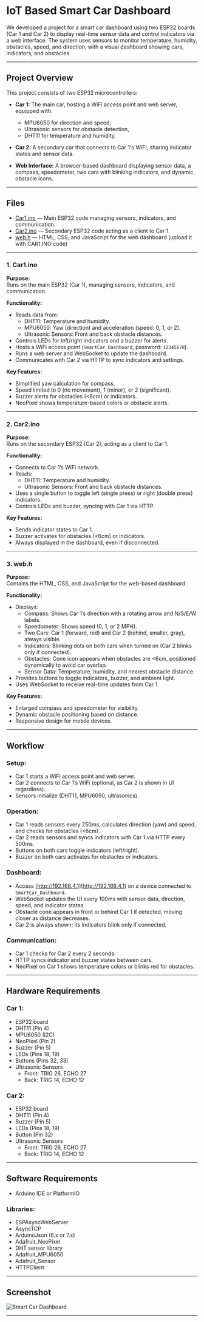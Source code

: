 # IoT Based Smart Car Dashboard

We developed a project for a smart car dashboard using two ESP32 boards (Car 1 and Car 2) to display real-time sensor data and control indicators via a web interface. The system uses sensors to monitor temperature, humidity, obstacles, speed, and direction, with a visual dashboard showing cars, indicators, and obstacles.

---

## Project Overview

This project consists of two ESP32 microcontrollers:

- **Car 1:** The main car, hosting a WiFi access point and web server, equipped with:
  - MPU6050 for direction and speed,
  - Ultrasonic sensors for obstacle detection,
  - DHT11 for temperature and humidity.

- **Car 2:** A secondary car that connects to Car 1's WiFi, sharing indicator states and sensor data.

- **Web Interface:** A browser-based dashboard displaying sensor data, a compass, speedometer, two cars with blinking indicators, and dynamic obstacle icons.

---

## Files
- [Car1.ino](./(finalised)car1.ino) — Main ESP32 code managing sensors, indicators, and communication.
- [Car2.ino](./(finalised)car2.ino) — Secondary ESP32 code acting as a client to Car 1.
- [web.h](./(FINALISED)web.h) — HTML, CSS, and JavaScript for the web dashboard (upload it with CAR1.INO code)

--- 

### 1. Car1.ino

**Purpose:**  
Runs on the main ESP32 (Car 1), managing sensors, indicators, and communication.

**Functionality:**
- Reads data from:
  - DHT11: Temperature and humidity.
  - MPU6050: Yaw (direction) and acceleration (speed: 0, 1, or 2).
  - Ultrasonic Sensors: Front and back obstacle distances.
- Controls LEDs for left/right indicators and a buzzer for alerts.
- Hosts a WiFi access point (`SmartCar_Dashboard`, password: `12345678`).
- Runs a web server and WebSocket to update the dashboard.
- Communicates with Car 2 via HTTP to sync indicators and settings.

**Key Features:**
- Simplified yaw calculation for compass.
- Speed limited to 0 (no movement), 1 (minor), or 2 (significant).
- Buzzer alerts for obstacles (<6cm) or indicators.
- NeoPixel shows temperature-based colors or obstacle alerts.

---

### 2. Car2.ino

**Purpose:**  
Runs on the secondary ESP32 (Car 2), acting as a client to Car 1.

**Functionality:**
- Connects to Car 1’s WiFi network.
- Reads:
  - DHT11: Temperature and humidity.
  - Ultrasonic Sensors: Front and back obstacle distances.
- Uses a single button to toggle left (single press) or right (double press) indicators.
- Controls LEDs and buzzer, syncing with Car 1 via HTTP.

**Key Features:**
- Sends indicator states to Car 1.
- Buzzer activates for obstacles (<6cm) or indicators.
- Always displayed in the dashboard, even if disconnected.

---

### 3. web.h

**Purpose:**  
Contains the HTML, CSS, and JavaScript for the web-based dashboard.

**Functionality:**
- Displays:
  - Compass: Shows Car 1’s direction with a rotating arrow and N/S/E/W labels.
  - Speedometer: Shows speed (0, 1, or 2 MPH).
  - Two Cars: Car 1 (forward, red) and Car 2 (behind, smaller, gray), always visible.
  - Indicators: Blinking dots on both cars when turned on (Car 2 blinks only if connected).
  - Obstacles: Cone icon appears when obstacles are <6cm, positioned dynamically to avoid car overlap.
  - Sensor Data: Temperature, humidity, and nearest obstacle distance.
- Provides buttons to toggle indicators, buzzer, and ambient light.
- Uses WebSocket to receive real-time updates from Car 1.

**Key Features:**
- Enlarged compass and speedometer for visibility.
- Dynamic obstacle positioning based on distance.
- Responsive design for mobile devices.

---

## Workflow

### Setup:
- Car 1 starts a WiFi access point and web server.
- Car 2 connects to Car 1’s WiFi (optional, as Car 2 is shown in UI regardless).
- Sensors initialize (DHT11, MPU6050, ultrasonics).

### Operation:
- Car 1 reads sensors every 250ms, calculates direction (yaw) and speed, and checks for obstacles (<6cm).
- Car 2 reads sensors and syncs indicators with Car 1 via HTTP every 500ms.
- Buttons on both cars toggle indicators (left/right).
- Buzzer on both cars activates for obstacles or indicators.

### Dashboard:
- Access [http://192.168.4.1](http://192.168.4.1) on a device connected to `SmartCar_Dashboard`.
- WebSocket updates the UI every 100ms with sensor data, direction, speed, and indicator states.
- Obstacle cone appears in front or behind Car 1 if detected, moving closer as distance decreases.
- Car 2 is always shown; its indicators blink only if connected.

### Communication:
- Car 1 checks for Car 2 every 2 seconds.
- HTTP syncs indicator and buzzer states between cars.
- NeoPixel on Car 1 shows temperature colors or blinks red for obstacles.

---

## Hardware Requirements

### Car 1:
- ESP32 board
- DHT11 (Pin 4)
- MPU6050 (I2C)
- NeoPixel (Pin 2)
- Buzzer (Pin 5)
- LEDs (Pins 18, 19)
- Buttons (Pins 32, 33)
- Ultrasonic Sensors  
  - Front: TRIG 26, ECHO 27  
  - Back: TRIG 14, ECHO 12

### Car 2:
- ESP32 board
- DHT11 (Pin 4)
- Buzzer (Pin 5)
- LEDs (Pins 18, 19)
- Button (Pin 32)
- Ultrasonic Sensors  
  - Front: TRIG 26, ECHO 27  
  - Back: TRIG 14, ECHO 12

---

## Software Requirements

- Arduino IDE or PlatformIO

### Libraries:
- ESPAsyncWebServer
- AsyncTCP
- ArduinoJson (6.x or 7.x)
- Adafruit_NeoPixel
- DHT sensor library
- Adafruit_MPU6050
- Adafruit_Sensor
- HTTPClient

---

## Screenshot

![Smart Car Dashboard](https://github.com/user-attachments/assets/a9da8be7-8fe6-4ec8-8131-7bac42ed4307)

---
